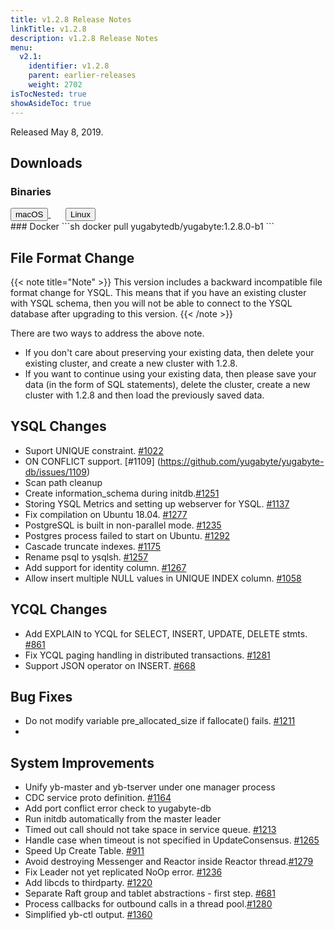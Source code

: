 ```yaml
---
title: v1.2.8 Release Notes
linkTitle: v1.2.8
description: v1.2.8 Release Notes
menu:
  v2.1:
    identifier: v1.2.8
    parent: earlier-releases
    weight: 2702
isTocNested: true
showAsideToc: true
---
```


Released May 8, 2019.

## Downloads
### Binaries
<a class="download-binary-link" href="https://downloads.yugabyte.com/yugabyte-ce-1.2.8.0-darwin.tar.gz">
  <button>
    <i class="fab fa-apple"></i><span class="download-text">macOS</span>
  </button>
</a>
&nbsp; &nbsp; &nbsp; 
<a class="download-binary-link" href="https://downloads.yugabyte.com/yugabyte-ce-1.2.8.0-linux.tar.gz">
  <button>
    <i class="fab fa-linux"></i><span class="download-text">Linux</span>
  </button>
</a>
<br />
### Docker
```sh
docker pull yugabytedb/yugabyte:1.2.8.0-b1
```

## File Format Change
{{< note title="Note" >}}
This version includes a backward incompatible file format change for YSQL. This means that if you have an existing cluster with YSQL schema, then you will not be able to connect to the YSQL database after upgrading to this version.
{{< /note >}}

There are two ways to address the above note.

* If you don't care about preserving your existing data, then delete your existing cluster,
  and create a new cluster with 1.2.8. 
* If you want to continue using your existing data, then please save your data (in the form of
  SQL statements), delete the cluster, create a new cluster with 1.2.8 and then load
  the previously saved data.

## YSQL Changes
* Suport UNIQUE constraint. [#1022](https://github.com/yugabyte/yugabyte-db/issues/1022)
* ON CONFLICT support. [#1109] (https://github.com/yugabyte/yugabyte-db/issues/1109)
* Scan path cleanup
* Create information_schema during initdb.[#1251](https://github.com/yugabyte/yugabyte-db/issues/1251) 
* Storing YSQL Metrics and setting up webserver for YSQL.
  [#1137](https://github.com/yugabyte/yugabyte-db/issues/1137)
* Fix compilation on Ubuntu 18.04.
  [#1277](https://github.com/yugabyte/yugabyte-db/issues/1277)
* PostgreSQL is built in non-parallel mode.
  [#1235](https://github.com/yugabyte/yugabyte-db/issues/1235)
* Postgres process failed to start on Ubuntu.
  [#1292](https://github.com/yugabyte/yugabyte-db/issues/1292)
* Cascade truncate indexes. [#1175](https://github.com/yugabyte/yugabyte-db/issues/1175)
* Rename psql to ysqlsh. [#1257](https://github.com/yugabyte/yugabyte-db/issues/1257)
* Add support for identity column.
  [#1267](https://github.com/yugabyte/yugabyte-db/issues/1267)
* Allow insert multiple NULL values in UNIQUE INDEX column.
  [#1058](https://github.com/yugabyte/yugabyte-db/issues/1058)

## YCQL Changes
* Add EXPLAIN to YCQL for SELECT, INSERT, UPDATE, DELETE stmts. [#861](https://github.com/yugabyte/yugabyte-db/issues/861)
* Fix YCQL paging handling in distributed transactions.
  [#1281](https://github.com/yugabyte/yugabyte-db/issues/1281)
* Support JSON operator on INSERT. [#668](https://github.com/yugabyte/yugabyte-db/issues/668)

## Bug Fixes
* Do not modify variable pre_allocated_size if fallocate() fails. [#1211](https://github.com/yugabyte/yugabyte-db/issues/1211)
*

## System Improvements
* Unify yb-master and yb-tserver under one manager process
* CDC service proto definition. [#1164](https://github.com/yugabyte/yugabyte-db/issues/1164)
* Add port conflict error check to yugabyte-db
* Run initdb automatically from the master leader
* Timed out call should not take space in service queue.
  [#1213](https://github.com/yugabyte/yugabyte-db/issues/1213)
* Handle case when timeout is not specified in UpdateConsensus.
    [#1265](https://github.com/yugabyte/yugabyte-db/issues/1265)
* Speed Up Create Table. [#911](https://github.com/yugabyte/yugabyte-db/issues/911)
* Avoid destroying Messenger and Reactor inside Reactor
  thread.[#1279](https://github.com/yugabyte/yugabyte-db/issues/1279)
* Fix Leader not yet replicated NoOp error.
  [#1236](https://github.com/yugabyte/yugabyte-db/issues/1236)
* Add libcds to thirdparty. [#1220](https://github.com/yugabyte/yugabyte-db/issues/1220)
* Separate Raft group and tablet abstractions - first step.
[#681](https://github.com/yugabyte/yugabyte-db/issues/681)
* Process callbacks for outbound calls in a thread
  pool.[#1280](https://github.com/yugabyte/yugabyte-db/issues/1280)
* Simplified yb-ctl output. [#1360](https://github.com/yugabyte/yugabyte-db/issues/1360)
